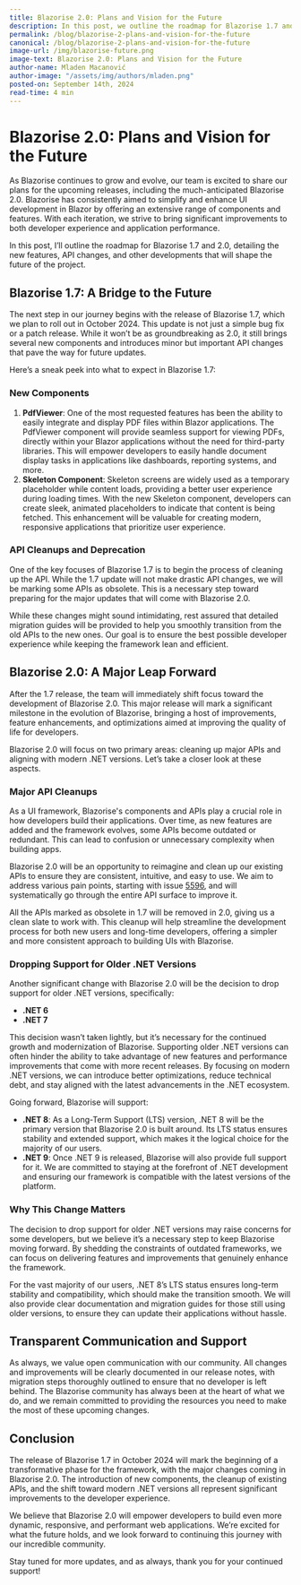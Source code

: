 ```yaml
---
title: Blazorise 2.0: Plans and Vision for the Future
description: In this post, we outline the roadmap for Blazorise 1.7 and 2.0, detailing the new features, API changes, and other developments that will shape the future of the project.
permalink: /blog/blazorise-2-plans-and-vision-for-the-future
canonical: /blog/blazorise-2-plans-and-vision-for-the-future
image-url: /img/blazorise-future.png
image-text: Blazorise 2.0: Plans and Vision for the Future
author-name: Mladen Macanović
author-image: "/assets/img/authors/mladen.png"
posted-on: September 14th, 2024
read-time: 4 min
---
```


# Blazorise 2.0: Plans and Vision for the Future

As Blazorise continues to grow and evolve, our team is excited to share our plans for the upcoming releases, including the much-anticipated Blazorise 2.0. Blazorise has consistently aimed to simplify and enhance UI development in Blazor by offering an extensive range of components and features. With each iteration, we strive to bring significant improvements to both developer experience and application performance.

In this post, I’ll outline the roadmap for Blazorise 1.7 and 2.0, detailing the new features, API changes, and other developments that will shape the future of the project.

## Blazorise 1.7: A Bridge to the Future

The next step in our journey begins with the release of Blazorise 1.7, which we plan to roll out in October 2024. This update is not just a simple bug fix or a patch release. While it won’t be as groundbreaking as 2.0, it still brings several new components and introduces minor but important API changes that pave the way for future updates.

Here’s a sneak peek into what to expect in Blazorise 1.7:

### New Components

1. **PdfViewer**: One of the most requested features has been the ability to easily integrate and display PDF files within Blazor applications. The PdfViewer component will provide seamless support for viewing PDFs, directly within your Blazor applications without the need for third-party libraries. This will empower developers to easily handle document display tasks in applications like dashboards, reporting systems, and more.
2. **Skeleton Component**: Skeleton screens are widely used as a temporary placeholder while content loads, providing a better user experience during loading times. With the new Skeleton component, developers can create sleek, animated placeholders to indicate that content is being fetched. This enhancement will be valuable for creating modern, responsive applications that prioritize user experience.

### API Cleanups and Deprecation

One of the key focuses of Blazorise 1.7 is to begin the process of cleaning up the API. While the 1.7 update will not make drastic API changes, we will be marking some APIs as obsolete. This is a necessary step toward preparing for the major updates that will come with Blazorise 2.0.

While these changes might sound intimidating, rest assured that detailed migration guides will be provided to help you smoothly transition from the old APIs to the new ones. Our goal is to ensure the best possible developer experience while keeping the framework lean and efficient.

## Blazorise 2.0: A Major Leap Forward

After the 1.7 release, the team will immediately shift focus toward the development of Blazorise 2.0. This major release will mark a significant milestone in the evolution of Blazorise, bringing a host of improvements, feature enhancements, and optimizations aimed at improving the quality of life for developers.

Blazorise 2.0 will focus on two primary areas: cleaning up major APIs and aligning with modern .NET versions. Let’s take a closer look at these aspects.

### Major API Cleanups

As a UI framework, Blazorise's components and APIs play a crucial role in how developers build their applications. Over time, as new features are added and the framework evolves, some APIs become outdated or redundant. This can lead to confusion or unnecessary complexity when building apps.

Blazorise 2.0 will be an opportunity to reimagine and clean up our existing APIs to ensure they are consistent, intuitive, and easy to use. We aim to address various pain points, starting with issue [5596](https://github.com/Megabit/Blazorise/issues/5596), and will systematically go through the entire API surface to improve it.

All the APIs marked as obsolete in 1.7 will be removed in 2.0, giving us a clean slate to work with. This cleanup will help streamline the development process for both new users and long-time developers, offering a simpler and more consistent approach to building UIs with Blazorise.

### Dropping Support for Older .NET Versions

Another significant change with Blazorise 2.0 will be the decision to drop support for older .NET versions, specifically:

- **.NET 6**
- **.NET 7**

This decision wasn’t taken lightly, but it’s necessary for the continued growth and modernization of Blazorise. Supporting older .NET versions can often hinder the ability to take advantage of new features and performance improvements that come with more recent releases. By focusing on modern .NET versions, we can introduce better optimizations, reduce technical debt, and stay aligned with the latest advancements in the .NET ecosystem.

Going forward, Blazorise will support:

- **.NET 8**: As a Long-Term Support (LTS) version, .NET 8 will be the primary version that Blazorise 2.0 is built around. Its LTS status ensures stability and extended support, which makes it the logical choice for the majority of our users.
- **.NET 9**: Once .NET 9 is released, Blazorise will also provide full support for it. We are committed to staying at the forefront of .NET development and ensuring our framework is compatible with the latest versions of the platform.

### Why This Change Matters

The decision to drop support for older .NET versions may raise concerns for some developers, but we believe it’s a necessary step to keep Blazorise moving forward. By shedding the constraints of outdated frameworks, we can focus on delivering features and improvements that genuinely enhance the framework.

For the vast majority of our users, .NET 8’s LTS status ensures long-term stability and compatibility, which should make the transition smooth. We will also provide clear documentation and migration guides for those still using older versions, to ensure they can update their applications without hassle.

## Transparent Communication and Support

As always, we value open communication with our community. All changes and improvements will be clearly documented in our release notes, with migration steps thoroughly outlined to ensure that no developer is left behind. The Blazorise community has always been at the heart of what we do, and we remain committed to providing the resources you need to make the most of these upcoming changes.

## Conclusion

The release of Blazorise 1.7 in October 2024 will mark the beginning of a transformative phase for the framework, with the major changes coming in Blazorise 2.0. The introduction of new components, the cleanup of existing APIs, and the shift toward modern .NET versions all represent significant improvements to the developer experience.

We believe that Blazorise 2.0 will empower developers to build even more dynamic, responsive, and performant web applications. We’re excited for what the future holds, and we look forward to continuing this journey with our incredible community.

Stay tuned for more updates, and as always, thank you for your continued support!